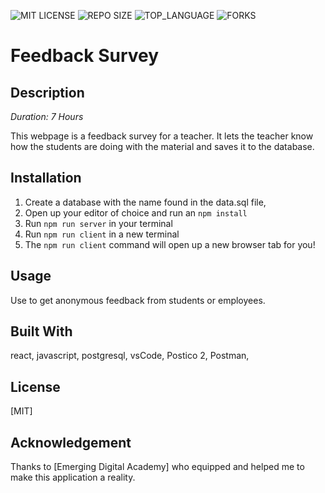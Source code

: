 
![MIT LICENSE](https://img.shields.io/github/license/scottbromander/the_marketplace.svg?style=flat-square)
![REPO SIZE](https://img.shields.io/github/repo-size/scottbromander/the_marketplace.svg?style=flat-square)
![TOP_LANGUAGE](https://img.shields.io/github/languages/top/scottbromander/the_marketplace.svg?style=flat-square)
![FORKS](https://img.shields.io/github/forks/scottbromander/the_marketplace.svg?style=social)

# Feedback Survey

## Description

_Duration: 7 Hours_

This webpage is a feedback survey for a teacher. It lets the teacher know how the students are doing with the material and saves it to the database.



## Installation

1. Create a database with the name found in the data.sql file,
2. Open up your editor of choice and run an `npm install`
3. Run `npm run server` in your terminal
4. Run `npm run client` in a new terminal
5. The `npm run client` command will open up a new browser tab for you!

## Usage
Use to get anonymous feedback from students or employees.


## Built With

react, javascript, postgresql, vsCode, Postico 2, Postman, 

## License
[MIT]


## Acknowledgement
Thanks to [Emerging Digital Academy] who equipped and helped me to make this application a reality.
